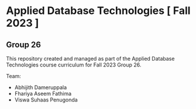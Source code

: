 # Applied Database Technologies [ Fall 2023 ]
## Group 26
This repository created and managed as part of the Applied Database Technologies course curriculum for Fall 2023 Group 26.

Team:
<ul>
<li>Abhijith Dameruppala</li>
<li>Fhariya Aseem Fathima</li>
<li>Viswa Suhaas Penugonda</li>
</ul>
